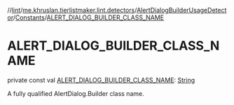 //[lint](../../../../index.md)/[me.khruslan.tierlistmaker.lint.detectors](../../index.md)/[AlertDialogBuilderUsageDetector](../index.md)/[Constants](index.md)/[ALERT_DIALOG_BUILDER_CLASS_NAME](-a-l-e-r-t_-d-i-a-l-o-g_-b-u-i-l-d-e-r_-c-l-a-s-s_-n-a-m-e.md)

# ALERT_DIALOG_BUILDER_CLASS_NAME

private const val [ALERT_DIALOG_BUILDER_CLASS_NAME](-a-l-e-r-t_-d-i-a-l-o-g_-b-u-i-l-d-e-r_-c-l-a-s-s_-n-a-m-e.md): [String](https://kotlinlang.org/api/latest/jvm/stdlib/kotlin/-string/index.html)

A fully qualified AlertDialog.Builder class name.
